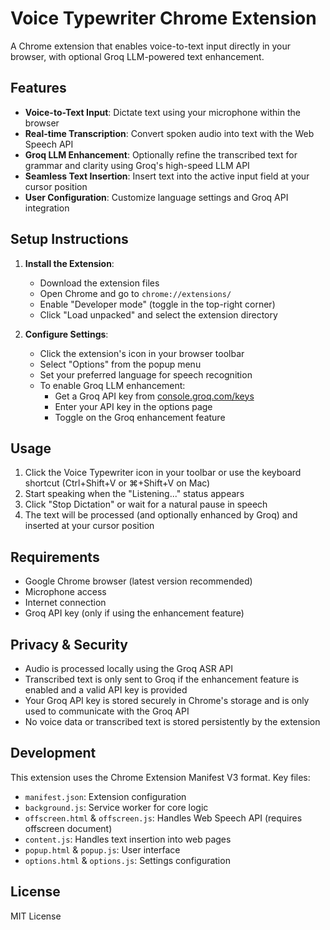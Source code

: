 # Voice Typewriter Chrome Extension

A Chrome extension that enables voice-to-text input directly in your browser, with optional Groq LLM-powered text enhancement.

## Features

- **Voice-to-Text Input**: Dictate text using your microphone within the browser
- **Real-time Transcription**: Convert spoken audio into text with the Web Speech API
- **Groq LLM Enhancement**: Optionally refine the transcribed text for grammar and clarity using Groq's high-speed LLM API
- **Seamless Text Insertion**: Insert text into the active input field at your cursor position
- **User Configuration**: Customize language settings and Groq API integration

## Setup Instructions

1. **Install the Extension**:
   - Download the extension files
   - Open Chrome and go to `chrome://extensions/`
   - Enable "Developer mode" (toggle in the top-right corner)
   - Click "Load unpacked" and select the extension directory

2. **Configure Settings**:
   - Click the extension's icon in your browser toolbar
   - Select "Options" from the popup menu
   - Set your preferred language for speech recognition
   - To enable Groq LLM enhancement:
     - Get a Groq API key from [console.groq.com/keys](https://console.groq.com/keys)
     - Enter your API key in the options page
     - Toggle on the Groq enhancement feature

## Usage

1. Click the Voice Typewriter icon in your toolbar or use the keyboard shortcut (Ctrl+Shift+V or ⌘+Shift+V on Mac)
2. Start speaking when the "Listening..." status appears
3. Click "Stop Dictation" or wait for a natural pause in speech
4. The text will be processed (and optionally enhanced by Groq) and inserted at your cursor position

## Requirements

- Google Chrome browser (latest version recommended)
- Microphone access
- Internet connection
- Groq API key (only if using the enhancement feature)

## Privacy & Security

- Audio is processed locally using the Groq ASR API
- Transcribed text is only sent to Groq if the enhancement feature is enabled and a valid API key is provided
- Your Groq API key is stored securely in Chrome's storage and is only used to communicate with the Groq API
- No voice data or transcribed text is stored persistently by the extension

## Development

This extension uses the Chrome Extension Manifest V3 format. Key files:

- `manifest.json`: Extension configuration
- `background.js`: Service worker for core logic
- `offscreen.html` & `offscreen.js`: Handles Web Speech API (requires offscreen document)
- `content.js`: Handles text insertion into web pages
- `popup.html` & `popup.js`: User interface
- `options.html` & `options.js`: Settings configuration

## License

MIT License 